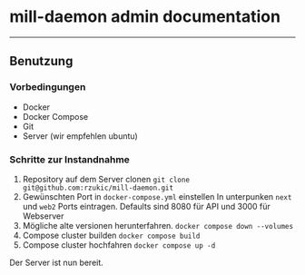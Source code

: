 # mill-daemon admin documentation
---
## Benutzung
### Vorbedingungen
* Docker
* Docker Compose
* Git
* Server (wir empfehlen ubuntu)
### Schritte zur Instandnahme
1. Repository auf dem Server clonen
`git clone git@github.com:rzukic/mill-daemon.git`
2. Gewünschten Port in `docker-compose.yml` einstellen
In unterpunken `next` und `web2` Ports eintragen. Defaults sind 8080 für API und 3000 für Webserver
3. Mögliche alte versionen herunterfahren.
`docker compose down --volumes`
4. Compose cluster builden
`docker compose build`
5. Compose cluster hochfahren
`docker compose up -d`

Der Server ist nun bereit.